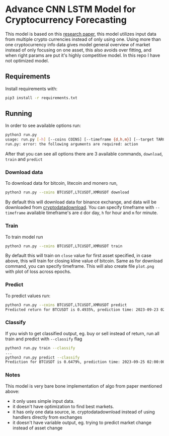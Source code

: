 # Advance CNN LSTM Model for Cryptocurrency Forecasting

This model is based on this [research paper](https://github.com/0xMimir/Advance-CNN-LSTM-Model-for-Cryptocurrency-Forecasting/blob/master/paper.pdf), this model utilizes input data from multiple crypto currencies instead of only using one. Using more than one cryptocurrency info data gives model general overview of market instead of only focusing on one asset, this also avoids over fitting, and when right params are put it's highly competitive model. In this repo I have not optimized model.

Requirements
---

Install requirements with:
```bash
pip3 install -r requirements.txt
```

Running
---

In order to see available options run:
```bash
python3 run.py
usage: run.py [-h] [--coins COINS] [--timeframe {d,h,m}] [--target TARGET] [--data-dir DATA_DIR] [--exchange EXCHANGE] {download,train,predict}
run.py: error: the following arguments are required: action
```

After that you can see all options there are 3 available commands, `download`, `train` and `predict`

### Download data

To download data for bitcoin, litecoin and monero run, 
```bash
python3 run.py --coins BTCUSDT,LTCUSDT,XMRUSDT download
```

By default this will download data for binance exchange, and data will be downloaded from [cryptodatadownload](https://www.cryptodatadownload.com/). You can specify timeframe with `--timeframe` available timeframe's are `d` dor day, `h` for hour and `m` for minute.

### Train

To train model run
```bash
python3 run.py --coins BTCUSDT,LTCUSDT,XMRUSDT train
```

By default this will train on `close` value for first asset specified, in case above, this will train for closing kline value of bitcoin. Same as for download command, you can specify timeframe. This will also create file `plot.png` with plot of loss across epochs.


### Predict

To predict values run:
```bash
python3 run.py --coins BTCUSDT,LTCUSDT,XMRUSDT predict
Predicted return for BTCUSDT is 0.4935%, prediction time: 2023-09-23 02:00:00
```

### Classify

If you wish to get classified output, eg. buy or sell instead of return, run all train and predict with `--classify` flag
```bash
python3 run.py train --classify
...
python3 run.py predict --classify
Prediction for BTCUSDT is 0.6479%, prediction time: 2023-09-25 02:00:00
```

### Notes

This model is very bare bone implementation of algo from paper mentioned above:
* it only uses simple input data.
* it doesn't have optimization to find best markets.
* it has only one data source, ie. cryptodatadownload instead of using handlers directly from exchanges
* it doesn't have variable output, eg. trying to predict market change instead of asset change